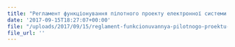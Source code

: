 ```yaml
---
title: "Регламент функціонування пілотного проекту електронної системи охорони здоров’я"
date: '2017-09-15T18:27:07+00:00'
file: "/uploads/2017/09/15/reglament-funkcionuvannya-pilotnogo-proektu-28.pdf"
file_url: ''
---
```

